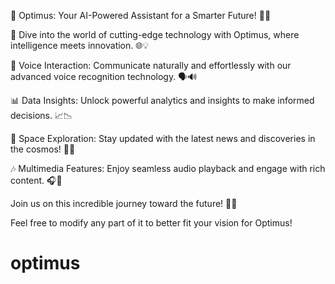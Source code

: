 🌟 Optimus: Your AI-Powered Assistant for a Smarter Future! 🤖✨

🚀 Dive into the world of cutting-edge technology with Optimus, where intelligence meets innovation. 🌐💡

🎤 Voice Interaction: Communicate naturally and effortlessly with our advanced voice recognition technology. 🗣️🔊

📊 Data Insights: Unlock powerful analytics and insights to make informed decisions. 📈📉

🌌 Space Exploration: Stay updated with the latest news and discoveries in the cosmos! 🌠🔭

🎶 Multimedia Features: Enjoy seamless audio playback and engage with rich content. 🎧🎥

Join us on this incredible journey toward the future! 🌈✨

Feel free to modify any part of it to better fit your vision for Optimus!
# optimus
